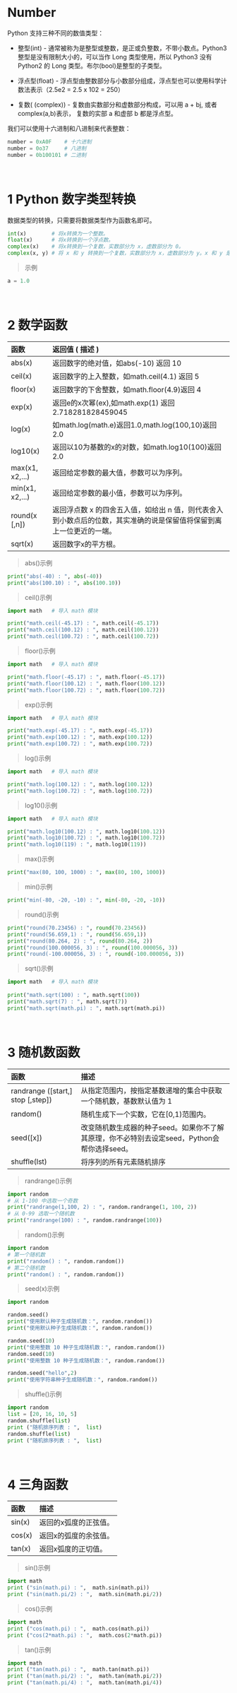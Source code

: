 &emsp;
# Number

Python 支持三种不同的数值类型：

- 整型(int) - 通常被称为是整型或整数，是正或负整数，不带小数点。Python3 整型是没有限制大小的，可以当作 Long 类型使用，所以 Python3 没有 Python2 的 Long 类型。布尔(bool)是整型的子类型。

- 浮点型(float) - 浮点型由整数部分与小数部分组成，浮点型也可以使用科学计数法表示（2.5e2 = 2.5 x 102 = 250）

- 复数( (complex)) - 复数由实数部分和虚数部分构成，可以用 a + bj, 或者complex(a,b)表示， 复数的实部 a 和虚部 b 都是浮点型。

我们可以使用十六进制和八进制来代表整数：
```python
number = 0xA0F    # 十六进制
number = 0o37     # 八进制
number = 0b100101 # 二进制
```

&emsp;
# 1 Python 数字类型转换
数据类型的转换，只需要将数据类型作为函数名即可。
```python
int(x)        # 将x转换为一个整数。
float(x)      # 将x转换到一个浮点数。
complex(x)    # 将x转换到一个复数，实数部分为 x，虚数部分为 0。
complex(x, y) # 将 x 和 y 转换到一个复数，实数部分为 x，虚数部分为 y。x 和 y 是数字表达式。
```

>示例
```python
a = 1.0
```


&emsp;
# 2 数学函数
函数	|返回值 ( 描述 )|
|:--|:--|
abs(x)	|返回数字的绝对值，如abs(-10) 返回 10
ceil(x)	|返回数字的上入整数，如math.ceil(4.1) 返回 5
floor(x)	|返回数字的下舍整数，如math.floor(4.9)返回 4
exp(x)	|返回e的x次幂(ex),如math.exp(1) 返回2.718281828459045
log(x)	|如math.log(math.e)返回1.0,math.log(100,10)返回2.0
log10(x)	|返回以10为基数的x的对数，如math.log10(100)返回 2.0
max(x1, x2,...)	|返回给定参数的最大值，参数可以为序列。
min(x1, x2,...)	|返回给定参数的最小值，参数可以为序列。
round(x [,n])	|返回浮点数 x 的四舍五入值，如给出 n 值，则代表舍入到小数点后的位数，其实准确的说是保留值将保留到离上一位更近的一端。
sqrt(x)	|返回数字x的平方根。

>abs()示例
```python
print("abs(-40) : ", abs(-40))
print("abs(100.10) : ", abs(100.10))
```

>ceil()示例
```python
import math   # 导入 math 模块

print("math.ceil(-45.17) : ", math.ceil(-45.17))
print("math.ceil(100.12) : ", math.ceil(100.12))
print("math.ceil(100.72) : ", math.ceil(100.72))
```
>floor()示例
```python
import math   # 导入 math 模块

print("math.floor(-45.17) : ", math.floor(-45.17))
print("math.floor(100.12) : ", math.floor(100.12))
print("math.floor(100.72) : ", math.floor(100.72))
```

>exp()示例
```python
import math   # 导入 math 模块

print("math.exp(-45.17) : ", math.exp(-45.17))
print("math.exp(100.12) : ", math.exp(100.12))
print("math.exp(100.72) : ", math.exp(100.72))
```

>log()示例
```python
import math   # 导入 math 模块

print("math.log(100.12) : ", math.log(100.12))
print("math.log(100.72) : ", math.log(100.72))
```

>log10()示例
```python
import math   # 导入 math 模块

print("math.log10(100.12) : ", math.log10(100.12))
print("math.log10(100.72) : ", math.log10(100.72))
print("math.log10(119) : ", math.log10(119))
```

>max()示例
```python
print("max(80, 100, 1000) : ", max(80, 100, 1000))
```

>min()示例
```python
print("min(-80, -20, -10) : ", min(-80, -20, -10))
```

>round()示例
```python
print("round(70.23456) : ", round(70.23456))
print("round(56.659,1) : ", round(56.659,1))
print("round(80.264, 2) : ", round(80.264, 2))
print("round(100.000056, 3) : ", round(100.000056, 3))
print("round(-100.000056, 3) : ", round(-100.000056, 3))
```

>sqrt()示例
```python
import math   # 导入 math 模块
 
print("math.sqrt(100) : ", math.sqrt(100))
print("math.sqrt(7) : ", math.sqrt(7))
print("math.sqrt(math.pi) : ", math.sqrt(math.pi))
```



&emsp;
# 3 随机数函数

函数	|描述
|:--|:--|
randrange ([start,] stop [,step])	|从指定范围内，按指定基数递增的集合中获取一个随机数，基数默认值为 1
random()	|随机生成下一个实数，它在[0,1)范围内。
seed([x])	|改变随机数生成器的种子seed。如果你不了解其原理，你不必特别去设定seed，Python会帮你选择seed。
shuffle(lst)	|将序列的所有元素随机排序

>randrange()示例
```python
import random
# 从 1-100 中选取一个奇数
print("randrange(1,100, 2) : ", random.randrange(1, 100, 2))
# 从 0-99 选取一个随机数
print("randrange(100) : ", random.randrange(100))
```

>random()示例
```python
import random
# 第一个随机数
print("random() : ", random.random())
# 第二个随机数
print("random() : ", random.random())
```

>seed(x)示例
```python
import random

random.seed()
print("使用默认种子生成随机数：", random.random())
print("使用默认种子生成随机数：", random.random())

random.seed(10)
print("使用整数 10 种子生成随机数：", random.random())
random.seed(10)
print("使用整数 10 种子生成随机数：", random.random())

random.seed("hello",2)
print("使用字符串种子生成随机数：", random.random())
```

>shuffle()示例
```python
import random
list = [20, 16, 10, 5]
random.shuffle(list)
print ("随机排序列表 : ",  list)
random.shuffle(list)
print ("随机排序列表 : ",  list)
```



&emsp;
# 4 三角函数

函数	|描述|
|:--|:--|
sin(x)	|返回的x弧度的正弦值。
cos(x)	|返回x的弧度的余弦值。
tan(x)	|返回x弧度的正切值。

>sin()示例
```python
import math
print ("sin(math.pi) : ",  math.sin(math.pi))
print ("sin(math.pi/2) : ",  math.sin(math.pi/2))
```


>cos()示例
```python
import math
print ("cos(math.pi) : ",  math.cos(math.pi))
print ("cos(2*math.pi) : ",  math.cos(2*math.pi))
```


>tan()示例
```python
import math
print ("tan(math.pi) : ",  math.tan(math.pi))
print ("tan(math.pi/2) : ",  math.tan(math.pi/2))
print ("tan(math.pi/4) : ",  math.tan(math.pi/4))
```


&emsp;
# 5 数学常量
常量|	描述
|:--|:--|
math.pi	|数学常量 pi（圆周率，一般以π来表示）
math.e	|数学常量 e，e即自然常数（自然常数）